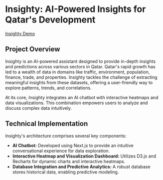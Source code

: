 # Insighty: AI-Powered Insights for Qatar's Development

[Insighty Demo](https://qucloud-my.sharepoint.com/:v:/g/personal/ya21555_qu_edu_qa/EZpDN8_-fRpKiNaZA04wrTYBA_B7BCj6p6FbXrOSzhbInA?nav=eyJyZWZlcnJhbEluZm8iOnsicmVmZXJyYWxBcHAiOiJPbmVEcml2ZUZvckJ1c2luZXNzIiwicmVmZXJyYWxBcHBQbGF0Zm9ybSI6IldlYiIsInJlZmVycmFsTW9kZSI6InZpZXciLCJyZWZlcnJhbFZpZXciOiJNeUZpbGVzTGlua0NvcHkifX0&e=zK3Z9I)

## Project Overview

Insighty is an AI-powered assistant designed to provide in-depth insights and predictions across various sectors in Qatar. Qatar's rapid growth has led to a wealth of data in domains like traffic, environment, population, finance, trade, and properties. 
Insighty tackles the challenge of extracting meaningful insights from these datasets, offering a user-friendly way to explore patterns, trends, and correlations.

At its core, Insighty integrates an AI chatbot with interactive heatmaps and data visualizations. This combination empowers users to analyze and discuss complex data intuitively.

## Technical Implementation

Insighty's architecture comprises several key components:

* **AI Chatbot:** Developed using Next.js to provide an intuitive conversational experience for data exploration. 
* **Interactive Heatmap and Visualization Dashboard:** Utilizes D3.js and Recharts for dynamic charts and interactive heatmaps. 
* **Database Integration and Predictive Analytics:** A robust database stores historical data, enabling predictive modeling.

